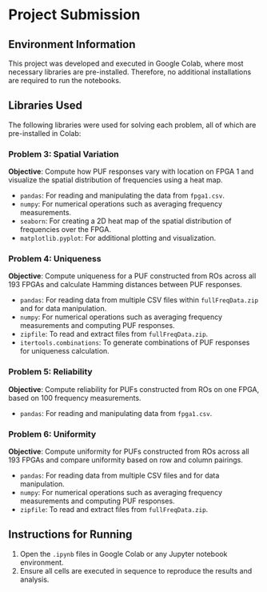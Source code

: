 
# Project Submission

## Environment Information
This project was developed and executed in Google Colab, where most necessary libraries are pre-installed. Therefore, no additional installations are required to run the notebooks.

## Libraries Used
The following libraries were used for solving each problem, all of which are pre-installed in Colab:

### Problem 3: Spatial Variation
**Objective**: Compute how PUF responses vary with location on FPGA 1 and visualize the spatial distribution of frequencies using a heat map.
- `pandas`: For reading and manipulating the data from `fpga1.csv`.
- `numpy`: For numerical operations such as averaging frequency measurements.
- `seaborn`: For creating a 2D heat map of the spatial distribution of frequencies over the FPGA.
- `matplotlib.pyplot`: For additional plotting and visualization.

### Problem 4: Uniqueness
**Objective**: Compute uniqueness for a PUF constructed from ROs across all 193 FPGAs and calculate Hamming distances between PUF responses.
- `pandas`: For reading data from multiple CSV files within `fullFreqData.zip` and for data manipulation.
- `numpy`: For numerical operations such as averaging frequency measurements and computing PUF responses.
- `zipfile`: To read and extract files from `fullFreqData.zip`.
- `itertools.combinations`: To generate combinations of PUF responses for uniqueness calculation.

### Problem 5: Reliability
**Objective**: Compute reliability for PUFs constructed from ROs on one FPGA, based on 100 frequency measurements.
- `pandas`: For reading and manipulating data from `fpga1.csv`.

### Problem 6: Uniformity
**Objective**: Compute uniformity for PUFs constructed from ROs across all 193 FPGAs and compare uniformity based on row and column pairings.
- `pandas`: For reading data from multiple CSV files and for data manipulation.
- `numpy`: For numerical operations such as averaging frequency measurements and computing PUF responses.
- `zipfile`: To read and extract files from `fullFreqData.zip`.

## Instructions for Running
1. Open the `.ipynb` files in Google Colab or any Jupyter notebook environment.
2. Ensure all cells are executed in sequence to reproduce the results and analysis.

